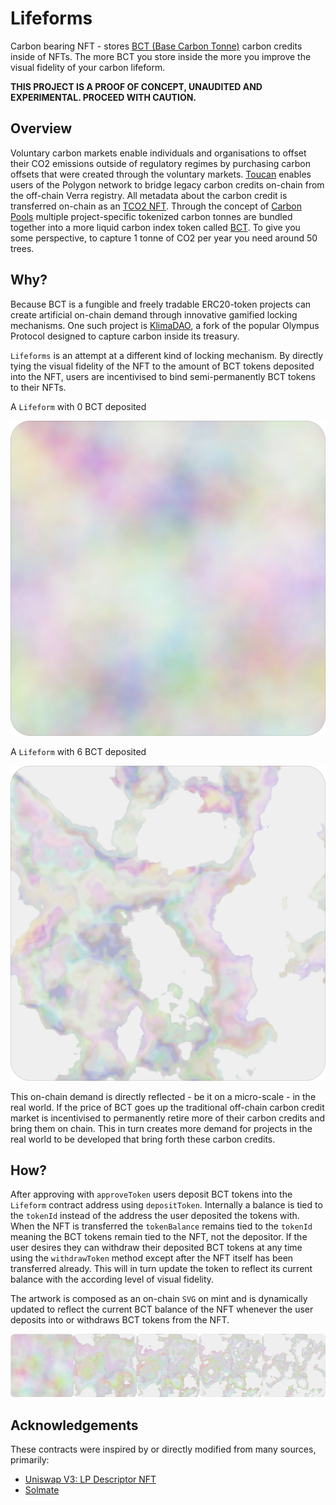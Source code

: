 # Lifeforms

Carbon bearing NFT - stores [BCT (Base Carbon Tonne)](https://toucan.earth/) carbon credits inside of NFTs. The more BCT you store inside the more you improve the visual fidelity of your carbon lifeform.

**THIS PROJECT IS A PROOF OF CONCEPT, UNAUDITED AND EXPERIMENTAL. PROCEED WITH CAUTION.**

## Overview

Voluntary carbon markets enable individuals and organisations to offset their CO2 emissions outside of regulatory regimes by purchasing carbon offsets that were created through the voluntary markets. [Toucan](https://toucan.earth/) enables users of the Polygon network to bridge legacy carbon credits on-chain from the off-chain Verra registry. All metadata about the carbon credit is transferred on-chain as an [TCO2 NFT](https://docs.toucan.earth/protocol/bridge/tco2-toucan-carbon-tokens). Through the concept of [Carbon Pools](https://docs.toucan.earth/protocol/pool/pools) multiple project-specific tokenized carbon tonnes are bundled together into a more liquid carbon index token called [BCT](https://www.coingecko.com/en/coins/toucan-protocol-base-carbon-tonne). To give you some perspective, to capture 1 tonne of CO2 per year you need around 50 trees.

## Why?

Because BCT is a fungible and freely tradable ERC20-token projects can create artificial on-chain demand through innovative gamified locking mechanisms. One such project is [KlimaDAO](https://www.klimadao.finance/), a fork of the popular Olympus Protocol designed to capture carbon inside its treasury.

`Lifeforms` is an attempt at a different kind of locking mechanism. By directly tying the visual fidelity of the NFT to the amount of BCT tokens deposited into the NFT, users are incentivised to bind semi-permanently BCT tokens to their NFTs.

A `Lifeform` with 0 BCT deposited

![Lifeform 0 BCT](./assets/99-0.svg)

A `Lifeform` with 6 BCT deposited

![Lifeform 6 BCT](./assets/99-1500.svg)

This on-chain demand is directly reflected - be it on a micro-scale - in the real world. If the price of BCT goes up the traditional off-chain carbon credit market is incentivised to permanently retire more of their carbon credits and bring them on chain. This in turn creates more demand for projects in the real world to be developed that bring forth these carbon credits.

## How?

After approving with `approveToken` users deposit BCT tokens into the `Lifeform` contract address using `depositToken`. Internally a balance is tied to the `tokenId` instead of the address the user deposited the tokens with. When the NFT is transferred the `tokenBalance` remains tied to the `tokenId` meaning the BCT tokens remain tied to the NFT, not the depositor. If the user desires they can withdraw their deposited BCT tokens at any time using the `withdrawToken` method except after the NFT itself has been transferred already. This will in turn update the token to reflect its current balance with the according level of visual fidelity.

The artwork is composed as an on-chain `SVG` on mint and is dynamically updated to reflect the current BCT balance of the NFT whenever the user deposits into or withdraws BCT tokens from the NFT.

![Lifeform progression](./assets/1.png)

## Acknowledgements

These contracts were inspired by or directly modified from many sources, primarily:

- [Uniswap V3: LP Descriptor NFT](https://etherscan.io/address/0x91ae842a5ffd8d12023116943e72a606179294f3#code)
- [Solmate](https://github.com/Rari-Capital/solmate)
